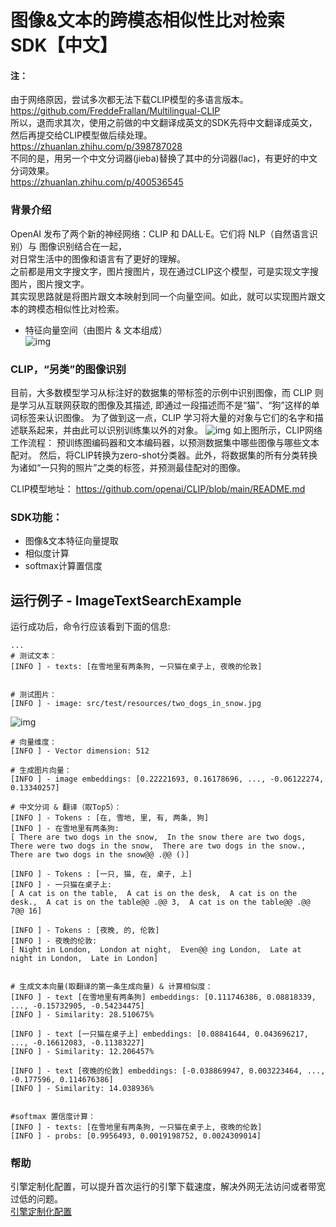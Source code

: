 # 图像&文本的跨模态相似性比对检索 SDK【中文】
#### 注：
由于网络原因，尝试多次都无法下载CLIP模型的多语言版本。      
https://github.com/FreddeFrallan/Multilingual-CLIP        
所以，退而求其次，使用之前做的中文翻译成英文的SDK先将中文翻译成英文，然后再提交给CLIP模型做后续处理。      
https://zhuanlan.zhihu.com/p/398787028      
不同的是，用另一个中文分词器(jieba)替换了其中的分词器(lac)，有更好的中文分词效果。      
https://zhuanlan.zhihu.com/p/400536545      

### 背景介绍
OpenAI 发布了两个新的神经网络：CLIP 和 DALL·E。它们将 NLP（自然语言识别）与 图像识别结合在一起，      
对日常生活中的图像和语言有了更好的理解。      
之前都是用文字搜文字，图片搜图片，现在通过CLIP这个模型，可是实现文字搜图片，图片搜文字。      
其实现思路就是将图片跟文本映射到同一个向量空间。如此，就可以实现图片跟文本的跨模态相似性比对检索。      
- 特征向量空间（由图片 & 文本组成）  
![img](https://aias-home.oss-cn-beijing.aliyuncs.com/AIAS/nlp_sdks/clip_Imagesearch.png)

### CLIP，“另类”的图像识别
目前，大多数模型学习从标注好的数据集的带标签的示例中识别图像，而 CLIP 则是学习从互联网获取的图像及其描述, 
即通过一段描述而不是“猫”、“狗”这样的单词标签来认识图像。
为了做到这一点，CLIP 学习将大量的对象与它们的名字和描述联系起来，并由此可以识别训练集以外的对象。
![img](https://aias-home.oss-cn-beijing.aliyuncs.com/AIAS/nlp_sdks/clip.png)
如上图所示，CLIP网络工作流程： 预训练图编码器和文本编码器，以预测数据集中哪些图像与哪些文本配对。
然后，将CLIP转换为zero-shot分类器。此外，将数据集的所有分类转换为诸如“一只狗的照片”之类的标签，并预测最佳配对的图像。

CLIP模型地址：
https://github.com/openai/CLIP/blob/main/README.md

### SDK功能：
-  图像&文本特征向量提取
-  相似度计算
-  softmax计算置信度

## 运行例子 - ImageTextSearchExample
运行成功后，命令行应该看到下面的信息:
```text
...
# 测试文本：
[INFO ] - texts: [在雪地里有两条狗, 一只猫在桌子上, 夜晚的伦敦]


# 测试图片：
[INFO ] - image: src/test/resources/two_dogs_in_snow.jpg
```
![img](https://aias-home.oss-cn-beijing.aliyuncs.com/AIAS/nlp_sdks/two_dogs_in_snow.jpeg)

```text
# 向量维度：
[INFO ] - Vector dimension: 512

# 生成图片向量：
[INFO ] - image embeddings: [0.22221693, 0.16178696, ..., -0.06122274, 0.13340257]

# 中文分词 & 翻译（取Top5）：
[INFO ] - Tokens : [在, 雪地, 里, 有, 两条, 狗]
[INFO ] - 在雪地里有两条狗: 
[ There are two dogs in the snow,  In the snow there are two dogs,  There were two dogs in the snow,  There are two dogs in the snow.,  There are two dogs in the snow@@ .@@ ()]

[INFO ] - Tokens : [一只, 猫, 在, 桌子, 上]
[INFO ] - 一只猫在桌子上: 
[ A cat is on the table,  A cat is on the desk,  A cat is on the desk.,  A cat is on the table@@ .@@ 3,  A cat is on the table@@ .@@ 7@@ 16]

[INFO ] - Tokens : [夜晚, 的, 伦敦]
[INFO ] - 夜晚的伦敦: 
[ Night in London,  London at night,  Even@@ ing London,  Late at night in London,  Late in London]


# 生成文本向量(取翻译的第一条生成向量) & 计算相似度：
[INFO ] - text [在雪地里有两条狗] embeddings: [0.111746386, 0.08818339, ..., -0.15732905, -0.54234475]
[INFO ] - Similarity: 28.510675%

[INFO ] - text [一只猫在桌子上] embeddings: [0.08841644, 0.043696217, ..., -0.16612083, -0.11383227]
[INFO ] - Similarity: 12.206457%

[INFO ] - text [夜晚的伦敦] embeddings: [-0.038869947, 0.003223464, ..., -0.177596, 0.114676386]
[INFO ] - Similarity: 14.038936%


#softmax 置信度计算：
[INFO ] - texts: [在雪地里有两条狗, 一只猫在桌子上, 夜晚的伦敦]
[INFO ] - probs: [0.9956493, 0.0019198752, 0.0024309014]

```

### 帮助 
引擎定制化配置，可以提升首次运行的引擎下载速度，解决外网无法访问或者带宽过低的问题。         
[引擎定制化配置](http://aias.top/engine_cpu.html)